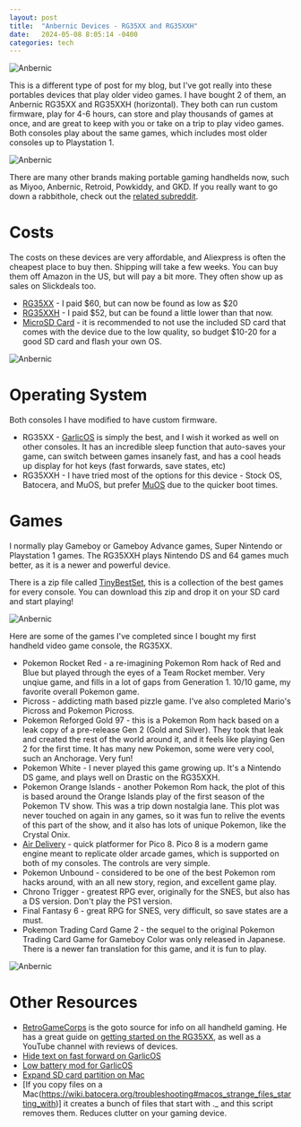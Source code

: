 ```yaml
---
layout: post
title:  "Anbernic Devices - RG35XX and RG35XXH"
date:   2024-05-08 8:05:14 -0400
categories: tech
---
```


![Anbernic](/images/gameboy/1.jpeg)

This is a different type of post for my blog, but I've got really into these portables devices that play older video games. I have bought 2 of them, an Anbernic RG35XX and RG35XXH (horizontal). They both can run custom firmware, play for 4-6 hours, can store and play thousands of games at once, and are great to keep with you or take on a trip to play video games. Both consoles play about the same games, which includes most older consoles up to Playstation 1. 

![Anbernic](/images/gameboy/2.jpeg)

There are many other brands making portable gaming handhelds now, such as Miyoo, Anbernic, Retroid, Powkiddy, and GKD. If you really want to go down a rabbithole, check out the [related subreddit](https://www.reddit.com/r/SBCGaming/). 

# Costs
The costs on these devices are very affordable, and Aliexpress is often the cheapest place to buy then. Shipping will take a few weeks. You can buy them off Amazon in the US, but will pay a bit more. They often show up as sales on Slickdeals too. 

* [RG35XX](https://amzn.to/4aco0XQ) - I paid $60, but can now be found as low as $20
* [RG35XXH](https://amzn.to/4aiGXIm) - I paid $52, but can be found a little lower than that now. 
* [MicroSD Card](https://amzn.to/3yaff3f) - it is recommended to not use the included SD card that comes with the device due to the low quality, so budget $10-20 for a good SD card and flash your own OS. 

![Anbernic](/images/gameboy/3.jpeg)

# Operating System 
Both consoles I have modified to have custom firmware. 
* RG35XX - [GarlicOS](https://www.patreon.com/posts/76561333) is simply the best, and I wish it worked as well on other consoles. It has an incredible sleep function that auto-saves your game, can switch between games insanely fast, and has a cool heads up display for hot keys (fast forwards, save states, etc)
* RG35XXH - I have tried most of the options for this device - Stock OS, Batocera, and MuOS, but prefer [MuOS](https://muos.dev/help/installation) due to the quicker boot times. 

# Games
I normally play Gameboy or Gameboy Advance games, Super Nintendo or Playstation 1 games. The RG35XXH plays Nintendo DS and 64 games much better, as it is a newer and powerful device. 

There is a zip file called [TinyBestSet](https://www.reddit.com/r/Roms/comments/129d3q0/tiny_best_set_update_garlic_128gb_expansion/), this is a collection of the best games for every console. You can download this zip and drop it on your SD card and start playing!

![Anbernic](/images/gameboy/4.jpeg)

Here are some of the games I've completed since I bought my first handheld video game console, the RG35XX. 
* Pokemon Rocket Red - a re-imagining Pokemon Rom hack of Red and Blue but played through the eyes of a Team Rocket member. Very unqiue game, and fills in a lot of gaps from Generation 1. 10/10 game, my favorite overall Pokemon game. 
* Picross - addicting math based pizzle game. I've also completed Mario's Picross and Pokemon Picross.
* Pokemon Reforged Gold 97 - this is a Pokemon Rom hack based on a leak copy of a pre-release Gen 2 (Gold and Silver). They took that leak and created the rest of the world around it, and it feels like playing Gen 2 for the first time. It has many new Pokemon, some were very cool, such an Anchorage.  Very fun!
* Pokemon White - I never played this game growing up. It's a Nintendo DS game, and plays well on Drastic on the RG35XXH. 
* Pokemon Orange Islands - another Pokemon Rom hack, the plot of this is based around the Orange Islands play of the first season of the Pokemon TV show. This was a trip down nostalgia lane. This plot was never touched on again in any games, so it was fun to relive the events of this part of the show, and it also has lots of unique Pokemon, like the Crystal Onix.
* [Air Delivery](https://www.lexaloffle.com/bbs/?pid=129275) - quick platformer for Pico 8. Pico 8 is a modern game engine meant to replicate older arcade games, which is supported on both of my consoles. The controls are very simple. 
* Pokemon Unbound - considered to be one of the best Pokemon rom hacks around, with an all new story, region, and excellent game play. 
* Chrono Trigger - greatest RPG ever, originally for the SNES, but also has a DS version. Don't play the PS1 version. 
* Final Fantasy 6 - great RPG for SNES, very difficult, so save states are a must. 
* Pokemon Trading Card Game 2 - the sequel to the original Pokemon Trading Card Game for Gameboy Color was only released in Japanese. There is a newer fan translation for this game, and it is fun to play. 

![Anbernic](/images/gameboy/5.jpeg)

# Other Resources
* [RetroGameCorps](https://www.youtube.com/@RetroGameCorps) is the goto source for info on all handheld gaming. He has a great guide on [getting started on the RG35XX](https://retrogamecorps.com/2023/01/03/anbernic-rg35xx-starter-guide/), as well as a YouTube channel with reviews of devices. 
* [Hide text on fast forward on GarlicOS](https://www.reddit.com/r/RG35XX/comments/12ywr18/question_is_there_a_way_to_hide_this_text_when/)
* [Low battery mod for GarlicOS](https://codeberg.org/adixal/RG35XX/src/commit/67b67764681e3cd0dfa60027ff6fd2febf3e9b9f/mods/battery_warning)
* [Expand SD card partition on Mac](https://github.com/skyzyx/rg35xx-garlicos-macos-instructions/blob/main/docs/installing-garlicos-single-card.en_us.md#running-gdisk)
* [If you copy files on a Mac(https://wiki.batocera.org/troubleshooting#macos_strange_files_starting_with)] it creates a bunch of files that start with ._ and this script removes them. Reduces clutter on your gaming device. 
